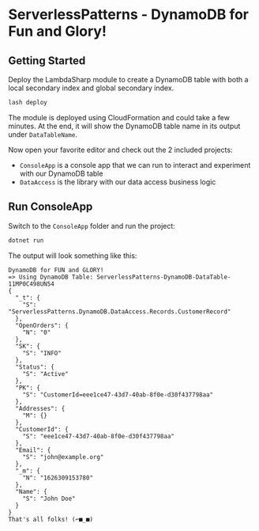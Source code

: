 # ServerlessPatterns - DynamoDB for Fun and Glory!

## Getting Started

Deploy the LambdaSharp module to create a DynamoDB table with both a local secondary index and global secondary index.

```bash
lash deploy
```

The module is deployed using CloudFormation and could take a few minutes. At the end, it will show the DynamoDB table name in its output under `DataTableName`.

Now open your favorite editor and check out the 2 included projects:
* `ConsoleApp` is a console app that we can run to interact and experiment with our DynamoDB table
* `DataAccess` is the library with our data access business logic

## Run ConsoleApp

Switch to the `ConsoleApp` folder and run the project:
```bash
dotnet run
```

The output will look something like this:
```
DynamoDB for FUN and GLORY!
=> Using DynamoDB Table: ServerlessPatterns-DynamoDB-DataTable-11MP0C498UN54
{
  "_t": {
    "S": "ServerlessPatterns.DynamoDB.DataAccess.Records.CustomerRecord"
  },
  "OpenOrders": {
    "N": "0"
  },
  "SK": {
    "S": "INFO"
  },
  "Status": {
    "S": "Active"
  },
  "PK": {
    "S": "CustomerId=eee1ce47-43d7-40ab-8f0e-d30f437798aa"
  },
  "Addresses": {
    "M": {}
  },
  "CustomerId": {
    "S": "eee1ce47-43d7-40ab-8f0e-d30f437798aa"
  },
  "Email": {
    "S": "john@example.org"
  },
  "_m": {
    "N": "1626309153780"
  },
  "Name": {
    "S": "John Doe"
  }
}
That's all folks! (⌐■_■)
```
